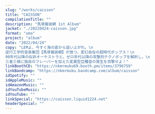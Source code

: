 ```yaml
---
slug: "/works/caisson"
title: "CAISSON"
compilationTitle: ""
description: "馬骨擬装網 1st Album"
jacket: "./20220424-caisson.jpg"
format: "uma"
project: "album"
date: "2022/04/24"
copy: "LEMよ、今すぐ海の底から這い上がれ。\n
逆行工学的音楽集団【馬骨擬装網】が放つ，変幻自在の超時代ポップス！\n
90年代以降の似非オーケストラと，ゼロ年代以降の攻撃的テクノポップを解析し，\n
三者三様に独自のフレーバーを加えた変異型亞種音の発生を目撃せよ！"
linkBoothCD: "https://nkmrmuku69.booth.pm/items/3796759"
linkBandcamp: "https://nkmrmuku.bandcamp.com/album/caisson"
idSpotify: ""
idAppleMusic: ""
idAmazonMusic: ""
idYouTubeMusic: ""
idYouTube: ""
linkSpecial: "https://caisson.liquid1224.net"
headerSpecial: ""
---
```

